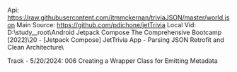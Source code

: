 Api: https://raw.githubusercontent.com/itmmckernan/triviaJSON/master/world.json
Main Source: https://github.com/pdichone/jetTrivia
Local Vid: D:\study__root\Android Jetpack Compose The Comprehensive Bootcamp [2022]\20 - [Jetpack Compose]  JetTrivia App - Parsing JSON Retrofit and Clean Architecture\

Track
    - 5/20/2024: 006 Creating a Wrapper Class for Emitting Metadata